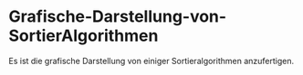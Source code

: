 # Grafische-Darstellung-von-SortierAlgorithmen
Es ist die grafische Darstellung von einiger Sortieralgorithmen anzufertigen.
